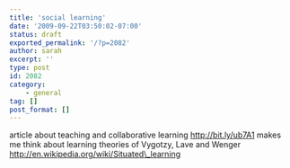 ```yaml
---
title: 'social learning'
date: '2009-09-22T03:50:02-07:00'
status: draft
exported_permalink: '/?p=2082'
author: sarah
excerpt: ''
type: post
id: 2082
category:
    - general
tag: []
post_format: []
---
```

article about teaching and collaborative learning http://bit.ly/ub7A1 makes me think about learning theories of Vygotzy, Lave and Wenger  
http://en.wikipedia.org/wiki/Situated\_learning